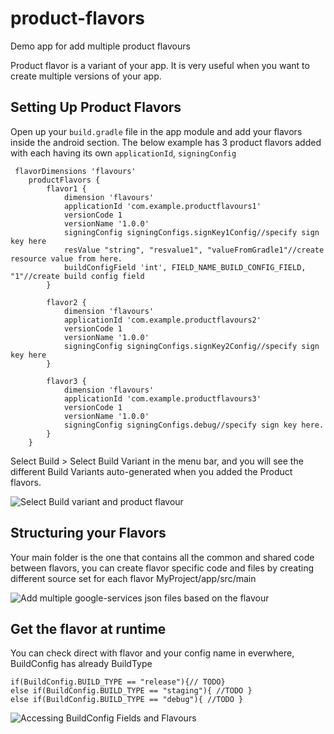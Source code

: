 # product-flavors
Demo app for add multiple product flavours
 
 Product flavor is a variant of your app. It is very useful when you want to create multiple versions of your app.


## Setting Up Product Flavors
Open up your ```build.gradle``` file in the app module and add your flavors inside the android section.
The below example has 3 product flavors added with each having its own ```applicationId```, ```signingConfig```

```
 flavorDimensions 'flavours'
    productFlavors {
        flavor1 {
            dimension 'flavours'
            applicationId 'com.example.productflavours1'
            versionCode 1
            versionName '1.0.0'
            signingConfig signingConfigs.signKey1Config//specify sign key here
            resValue "string", "resvalue1", "valueFromGradle1"//create resource value from here.
            buildConfigField 'int', FIELD_NAME_BUILD_CONFIG_FIELD, "1"//create build config field
        }

        flavor2 {
            dimension 'flavours'
            applicationId 'com.example.productflavours2'
            versionCode 1
            versionName '1.0.0'
            signingConfig signingConfigs.signKey2Config//specify sign key here
        }

        flavor3 {
            dimension 'flavours'
            applicationId 'com.example.productflavours3'
            versionCode 1
            versionName '1.0.0'
            signingConfig signingConfigs.debug//specify sign key here.
        }
    }
```
Select Build > Select Build Variant in the menu bar, and you will see the different Build Variants auto-generated when you added the Product flavors.

![Select Build variant and product flavour](https://user-images.githubusercontent.com/58541387/199710606-4f092a25-93e7-474d-b4de-944b006f37d8.png)

## Structuring your Flavors
Your main folder is the one that contains all the common and shared code between flavors, you can create flavor specific code and files by creating different source set for each flavor MyProject/app/src/main

![Add multiple google-services json files based on the flavour](https://user-images.githubusercontent.com/58541387/199712077-b8be7639-0bdc-4d36-996a-e8b3606988a6.png)

## Get the flavor at runtime
You can check direct with flavor and your config name in everwhere, BuildConfig has already BuildType

```
if(BuildConfig.BUILD_TYPE == "release"){// TODO}
else if(BuildConfig.BUILD_TYPE == "staging"){ //TODO }
else if(BuildConfig.BUILD_TYPE == "debug"){ //TODO }
```

![Accessing  BuildConfig Fields and Flavours](https://user-images.githubusercontent.com/58541387/199715175-8907f8cd-3831-499f-a9a5-460829e11be7.png)

